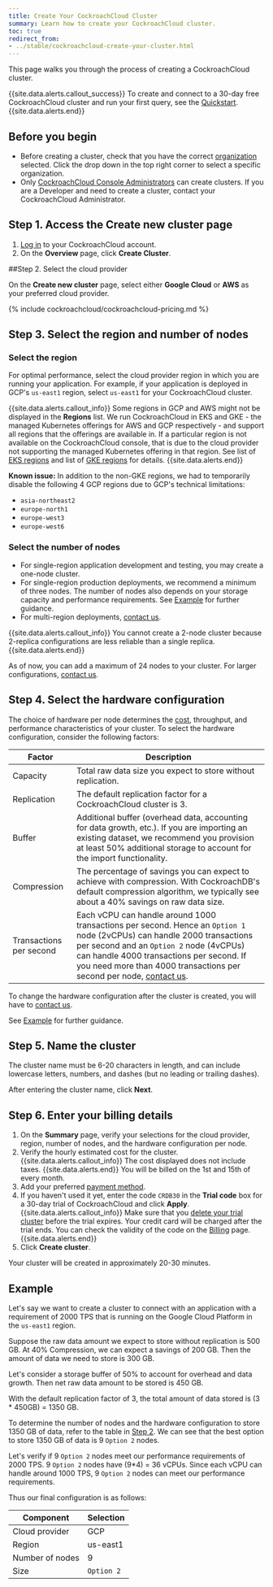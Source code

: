 ```yaml
---
title: Create Your CockroachCloud Cluster
summary: Learn how to create your CockroachCloud cluster.
toc: true
redirect_from:
- ../stable/cockroachcloud-create-your-cluster.html
---
```


This page walks you through the process of creating a CockroachCloud cluster.

{{site.data.alerts.callout_success}}
To create and connect to a 30-day free CockroachCloud cluster and run your first query, see the [Quickstart](quickstart.html).
{{site.data.alerts.end}}

## Before you begin

- Before creating a cluster, check that you have the correct [organization](create-your-account.html) selected. Click the drop down in the top right corner to select a specific organization.
- Only [CockroachCloud Console Administrators](console-access-management.html#console-admin) can create clusters. If you are a Developer and need to create a cluster, contact your CockroachCloud Administrator.

## Step 1. Access the Create new cluster page

1. [Log in](create-your-account.html#log-in) to your CockroachCloud account.
2. On the **Overview** page, click **Create Cluster**.

##Step 2. Select the cloud provider

On the **Create new cluster** page, select either **Google Cloud** or **AWS** as your preferred cloud provider.

{% include cockroachcloud/cockroachcloud-pricing.md %}

## Step 3. Select the region and number of nodes

### Select the region

For optimal performance, select the cloud provider region in which you are running your application. For example, if your application is deployed in GCP's `us-east1` region, select `us-east1` for your CockroachCloud cluster.

{{site.data.alerts.callout_info}}
Some regions in GCP and AWS might not be displayed in the **Regions** list. We run CockroachCloud in EKS and GKE - the managed Kubernetes offerings for AWS and GCP respectively - and support all regions that the offerings are available in. If a particular region is not available on the CockroachCloud console, that is due to the cloud provider not supporting the managed Kubernetes offering in that region. See list of [EKS regions](https://aws.amazon.com/about-aws/global-infrastructure/regional-product-services/) and list of [GKE regions](https://cloud.google.com/about/locations/) for details.
{{site.data.alerts.end}}

**Known issue:** In addition to the non-GKE regions, we had to temporarily disable the following 4 GCP regions due to GCP's technical limitations:

- `asia-northeast2`
- `europe-north1`
- `europe-west3`
- `europe-west6`

### Select the number of nodes

- For single-region application development and testing, you may create a one-node cluster.
- For single-region production deployments, we recommend a minimum of three nodes. The number of nodes also depends on your storage capacity and performance requirements. See [Example](#example) for further guidance.
- For multi-region deployments, [contact us](mailto:sales@cockroachlabs.com).

{{site.data.alerts.callout_info}}
You cannot create a 2-node cluster because 2-replica configurations are less reliable than a single replica.
{{site.data.alerts.end}}

As of now, you can add a maximum of 24 nodes to your cluster. For larger configurations, [contact us](https://support.cockroachlabs.com/hc/en-us/requests/new).

## Step 4. Select the hardware configuration

The choice of hardware per node determines the [cost](#step-2-select-the-cloud-provider), throughput, and performance characteristics of your cluster. To select the hardware configuration, consider the following factors:

Factor | Description
----------|------------
Capacity | Total raw data size you expect to store without replication.
Replication | The default replication factor for a CockroachCloud cluster is 3.
Buffer | Additional buffer (overhead data, accounting for data growth, etc.). If you are importing an existing dataset, we recommend you provision at least 50% additional storage to account for the import functionality.
Compression | The percentage of savings you can expect to achieve with compression. With CockroachDB's default compression algorithm, we typically see about a 40% savings on raw data size.
Transactions per second | Each vCPU can handle around 1000 transactions per second. Hence an `Option 1` node (2vCPUs) can handle 2000 transactions per second and an `Option 2` node (4vCPUs) can handle 4000 transactions per second. If you need more than 4000 transactions per second per node, [contact us](https://support.cockroachlabs.com/hc/en-us/requests/new).

To change the hardware configuration after the cluster is created, you will have to [contact us](https://support.cockroachlabs.com/hc/en-us/requests/new).

See [Example](#example) for further guidance.

## Step 5. Name the cluster

The cluster name must be 6-20 characters in length, and can include lowercase letters, numbers, and dashes (but no leading or trailing dashes).

After entering the cluster name, click **Next**.

## Step 6. Enter your billing details

1. On the **Summary** page, verify your selections for the cloud provider, region, number of nodes, and the hardware configuration per node.
2. Verify the hourly estimated cost for the cluster.
    {{site.data.alerts.callout_info}}
    The cost displayed does not include taxes.
    {{site.data.alerts.end}}
    You will be billed on the 1st and 15th of every month.
3. Add your preferred [payment method](console-access-management.html#manage-billing-for-the-organization).
4. If you haven't used it yet, enter the code `CRDB30` in the **Trial code** box for a 30-day trial of CockroachCloud and click **Apply**.
      {{site.data.alerts.callout_info}}
      Make sure that you [delete your trial cluster](cluster-management.html#delete-cluster) before the trial expires. Your credit card will be charged after the trial ends. You can check the validity of the code on the [Billing](console-access-management.html#manage-billing-for-the-organization) page.
      {{site.data.alerts.end}}
5. Click **Create cluster**.

Your cluster will be created in approximately 20-30 minutes.

## Example

Let's say we want to create a cluster to connect with an application with a requirement of 2000 TPS that is running on the Google Cloud Platform in the `us-east1` region.

Suppose the raw data amount we expect to store without replication is 500 GB.
At 40% Compression, we can expect a savings of 200 GB. Then the amount of data we need to store is 300 GB.

Let's consider a storage buffer of 50% to account for overhead and data growth. Then net raw data amount to be stored is 450 GB.

With the default replication factor of 3, the total amount of data stored is (3 * 450GB) = 1350 GB.

To determine the number of nodes and the hardware configuration to store 1350 GB of data, refer to the table in [Step 2](#step-2-select-the-cloud-provider). We can see that the best option to store 1350 GB of data is 9 `Option 2` nodes.

Let's verify if 9 `Option 2` nodes meet our performance requirements of 2000 TPS. 9 `Option 2` nodes have (9*4) = 36 vCPUs. Since each vCPU can handle around 1000 TPS, 9 `Option 2` nodes can meet our performance requirements.

Thus our final configuration is as follows:

Component | Selection
----------|----------
Cloud provider | GCP
Region | us-east1
Number of nodes | 9
Size | `Option 2`

<!--
### [WIP] Select hardware configuration based on performance requirements

Let's say we want to run a TPC-C workload with 500 warehouses on a CockroachCloud cluster.

One TPC-C `warehouse` is about 200MB of data. CockroachDB can handle approximately 45 warehouses per vCPU. So a 4 vCPU node can handle 180 warehouses which is 36GB of unreplicated raw data.

With a default replication factor of 3, the total amount of data we need to store is (3 * 36GB) = 108GB of data.

So for a workload resembling TPC-C, we want to build out your cluster with `Option 2` nodes, and you'll only use 1/3 of the storage.

<Need numbers from the perf tests>
-->
